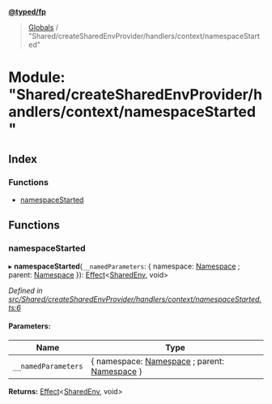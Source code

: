 **[@typed/fp](../README.md)**

> [Globals](../globals.md) / "Shared/createSharedEnvProvider/handlers/context/namespaceStarted"

# Module: "Shared/createSharedEnvProvider/handlers/context/namespaceStarted"

## Index

### Functions

* [namespaceStarted](_shared_createsharedenvprovider_handlers_context_namespacestarted_.md#namespacestarted)

## Functions

### namespaceStarted

▸ **namespaceStarted**(`__namedParameters`: { namespace: [Namespace](_shared_core_model_namespace_.namespace.md) ; parent: [Namespace](_shared_core_model_namespace_.namespace.md)  }): [Effect](_effect_effect_.effect.md)\<[SharedEnv](../interfaces/_shared_core_services_sharedenv_.sharedenv.md), void>

*Defined in [src/Shared/createSharedEnvProvider/handlers/context/namespaceStarted.ts:6](https://github.com/TylorS/typed-fp/blob/559f273/src/Shared/createSharedEnvProvider/handlers/context/namespaceStarted.ts#L6)*

#### Parameters:

Name | Type |
------ | ------ |
`__namedParameters` | { namespace: [Namespace](_shared_core_model_namespace_.namespace.md) ; parent: [Namespace](_shared_core_model_namespace_.namespace.md)  } |

**Returns:** [Effect](_effect_effect_.effect.md)\<[SharedEnv](../interfaces/_shared_core_services_sharedenv_.sharedenv.md), void>
